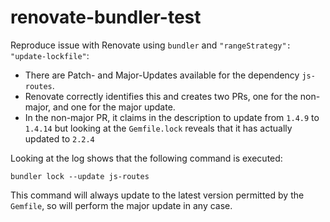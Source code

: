 # renovate-bundler-test

Reproduce issue with Renovate using `bundler` and `"rangeStrategy": "update-lockfile"`:

- There are Patch- and Major-Updates available for the dependency `js-routes`.
- Renovate correctly identifies this and creates two PRs, one for the non-major, and one for the major update.
- In the non-major PR, it claims in the description to update from `1.4.9` to `1.4.14` but looking at the `Gemfile.lock` reveals that it has actually updated to `2.2.4`

Looking at the log shows that the following command is executed:
```
bundler lock --update js-routes
```

This command will always update to the latest version permitted by the `Gemfile`, so will perform the major update in any case.
